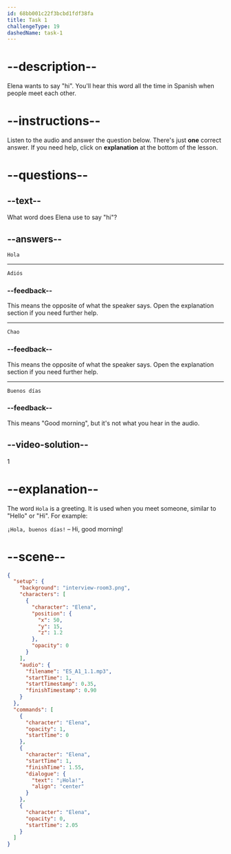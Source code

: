 ```yaml
---
id: 68bb001c22f3bcbd1fdf38fa
title: Task 1
challengeType: 19
dashedName: task-1
---
```


<!-- (Audio) Elena: Hola -->

# --description--

Elena wants to say "hi". You'll hear this word all the time in Spanish when people meet each other.

# --instructions--

Listen to the audio and answer the question below.
There's just **one** correct answer. If you need help, click on **explanation** at the bottom of the lesson.

# --questions--

## --text--

What word does Elena use to say "hi"?

## --answers--

`Hola`

---

`Adiós`

### --feedback--

This means the opposite of what the speaker says. Open the explanation section if you need further help.

---

`Chao`

### --feedback--

This means the opposite of what the speaker says. Open the explanation section if you need further help.

---

`Buenos días`

### --feedback--

This means "Good morning", but it's not what you hear in the audio.

## --video-solution--

1

# --explanation--

The word `Hola` is a greeting. It is used when you meet someone, similar to "Hello" or "Hi". For example:

`¡Hola, buenos días!` – Hi, good morning! 

# --scene--

```json
{
  "setup": {
    "background": "interview-room3.png",
    "characters": [
      {
        "character": "Elena",
        "position": {
          "x": 50,
          "y": 15,
          "z": 1.2
        },
        "opacity": 0
      }
    ],
    "audio": {
      "filename": "ES_A1_1.1.mp3",
      "startTime": 1,
      "startTimestamp": 0.35,
      "finishTimestamp": 0.90
    }
  },
  "commands": [
    {
      "character": "Elena",
      "opacity": 1,
      "startTime": 0
    },
    {
      "character": "Elena",
      "startTime": 1,
      "finishTime": 1.55,
      "dialogue": {
        "text": "¡Hola!",
        "align": "center"
      }
    },
    {
      "character": "Elena",
      "opacity": 0,
      "startTime": 2.05
    }
  ]
}
```
